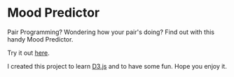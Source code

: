 Mood Predictor
==============

Pair Programming? Wondering how your pair's doing? Find out with this handy Mood Predictor.

Try it out [here](http://peterkinmond.github.com/Pair-Mood-Predictor).

I created this project to learn [D3.js](http://d3js.org/) and to have some fun. Hope you enjoy it.
